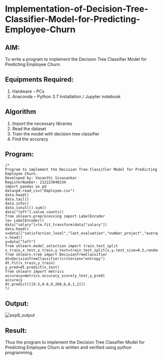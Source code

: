 # Implementation-of-Decision-Tree-Classifier-Model-for-Predicting-Employee-Churn

## AIM:
To write a program to implement the Decision Tree Classifier Model for Predicting Employee Churn.

## Equipments Required:
1. Hardware – PCs
2. Anaconda – Python 3.7 Installation / Jupyter notebook

## Algorithm
1. Import the necessary libraries
2. Read the dataset
3. Train the model with decision tree classifier
4. Find the accuracy

## Program:
```
/*
Program to implement the Decision Tree Classifier Model for Predicting Employee Churn.
Developed by: Vasanthi Sivasankar
RegisterNumber: 212223040234
import pandas as pd
data=pd.read_csv("Employee.csv")
data.head()
data.tail()
data.info()
data.isnull().sum()
data["left"].value_counts()
from sklearn.preprocessing import LabelEncoder
le= LabelEncoder()
data["salary"]=le.fit_transform(data["salary"])
data.head()
x=data[["satisfaction_level","last_evaluation","number_project","average_montly_hours","time_spend_company","Work_accident","promotion_last_5years","salary"]]
x.head()
y=data["left"]
from sklearn.model_selection import train_test_split
x_train,x_test,y_train,y_test=train_test_split(x,y,test_size=0.2,random_state=42)
from sklearn.tree import DecisionTreeClassifier
dt=DecisionTreeClassifier(criterion="entropy")
dt.fit(x_train,y_train)
y_pred=dt.predict(x_test)
from sklearn import metrics
accuracy=metrics.accuracy_score(y_test,y_pred)
accuracy
dt.predict([[0.5,0.8,9,260,6,0,1,2]])
*/
```

## Output:

![exp8_output](https://github.com/user-attachments/assets/67bcc93f-714d-41df-888b-273d8a76141d)


## Result:
Thus the program to implement the  Decision Tree Classifier Model for Predicting Employee Churn is written and verified using python programming.
